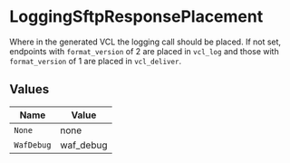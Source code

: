 # LoggingSftpResponsePlacement

Where in the generated VCL the logging call should be placed. If not set, endpoints with `format_version` of 2 are placed in `vcl_log` and those with `format_version` of 1 are placed in `vcl_deliver`.



## Values

| Name       | Value      |
| ---------- | ---------- |
| `None`     | none       |
| `WafDebug` | waf_debug  |